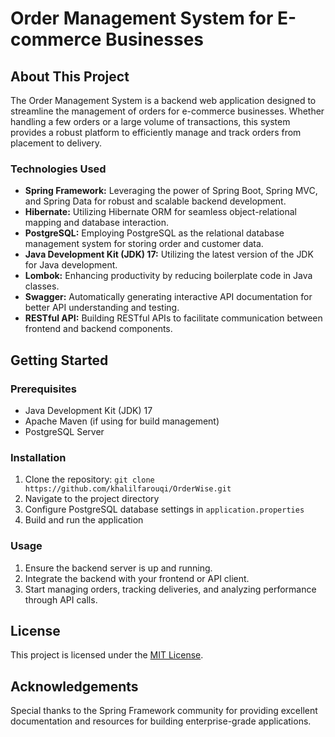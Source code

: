 # Order Management System for E-commerce Businesses

## About This Project

The Order Management System is a backend web application designed to streamline the management of orders for e-commerce businesses. Whether handling a few orders or a large volume of transactions, this system provides a robust platform to efficiently manage and track orders from placement to delivery.

### Technologies Used

- **Spring Framework:** Leveraging the power of Spring Boot, Spring MVC, and Spring Data for robust and scalable backend development.
- **Hibernate:** Utilizing Hibernate ORM for seamless object-relational mapping and database interaction.
- **PostgreSQL:** Employing PostgreSQL as the relational database management system for storing order and customer data.
- **Java Development Kit (JDK) 17:** Utilizing the latest version of the JDK for Java development.
- **Lombok:** Enhancing productivity by reducing boilerplate code in Java classes.
- **Swagger:** Automatically generating interactive API documentation for better API understanding and testing.
- **RESTful API:** Building RESTful APIs to facilitate communication between frontend and backend components.

## Getting Started

### Prerequisites

- Java Development Kit (JDK) 17
- Apache Maven (if using for build management)
- PostgreSQL Server

### Installation

1. Clone the repository: `git clone https://github.com/khalilfarouqi/OrderWise.git`
2. Navigate to the project directory
3. Configure PostgreSQL database settings in `application.properties`
4. Build and run the application

### Usage

1. Ensure the backend server is up and running.
2. Integrate the backend with your frontend or API client.
3. Start managing orders, tracking deliveries, and analyzing performance through API calls.

## License

This project is licensed under the [MIT License](link-to-license).

## Acknowledgements

Special thanks to the Spring Framework community for providing excellent documentation and resources for building enterprise-grade applications.
